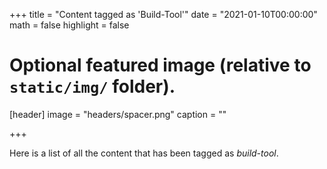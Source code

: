 +++
title = "Content tagged as 'Build-Tool'"
date = "2021-01-10T00:00:00"
math = false
highlight = false

# Optional featured image (relative to `static/img/` folder).
[header]
image = "headers/spacer.png"
caption = ""

+++

Here is a list of all the content that has been tagged as *build-tool*.
